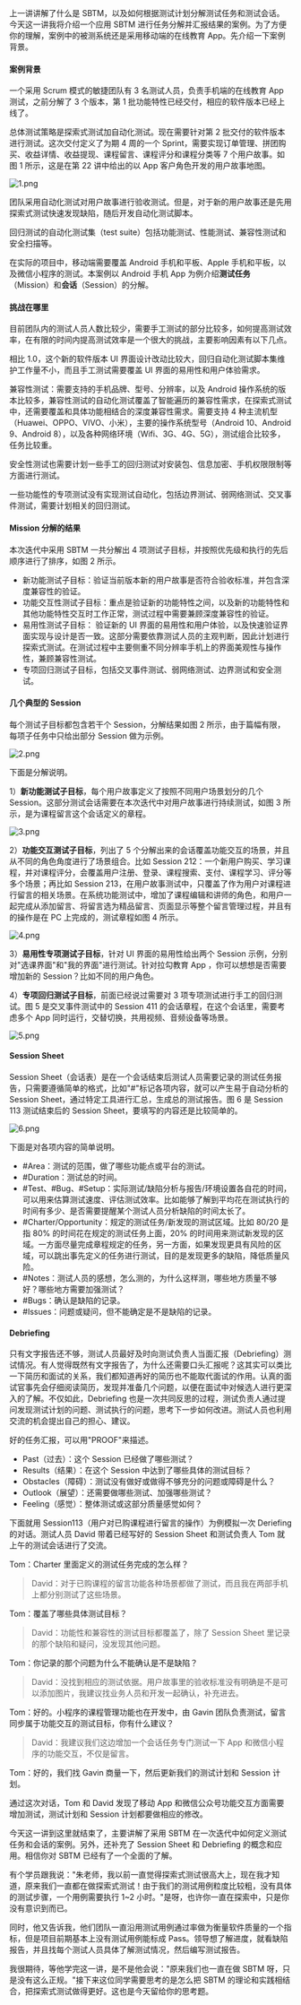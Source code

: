 上一讲讲解了什么是 SBTM，以及如何根据测试计划分解测试任务和测试会话。今天这一讲我将介绍一个应用 SBTM 进行任务分解并汇报结果的案例。为了方便你的理解，案例中的被测系统还是采用移动端的在线教育 App。先介绍一下案例背景。

#### 案例背景

一个采用 Scrum 模式的敏捷团队有 3 名测试人员，负责手机端的在线教育 App 测试，之前分解了 3 个版本，第 1 批功能特性已经交付，相应的软件版本已经上线了。

总体测试策略是探索式测试加自动化测试。现在需要针对第 2 批交付的软件版本进行测试。这次交付定义了为期 4 周的一个 Sprint，需要实现订单管理、拼团购买、收益详情、收益提现、课程留言、课程评分和课程分类等 7 个用户故事。如图 1 所示，这是在第 22 讲中给出的以 App 客户角色开发的用户故事地图。

<Image alt="1.png" src="https://s0.lgstatic.com/i/image/M00/04/5D/CgqCHl6z7N6ARCdFAAiVsZ7-m0E840.png"/>

团队采用自动化测试对用户故事进行验收测试。但是，对于新的用户故事还是先用探索式测试快速发现缺陷，随后开发自动化测试脚本。

回归测试的自动化测试集（test suite）包括功能测试、性能测试、兼容性测试和安全扫描等。

在实际的项目中，移动端需要覆盖 Android 手机和平板、Apple 手机和平板，以及微信小程序的测试。本案例以 Android 手机 App 为例介绍**测试任务** （Mission）和**会话**（Session）的分解。

#### 挑战在哪里

目前团队内的测试人员人数比较少，需要手工测试的部分比较多，如何提高测试效率，在有限的时间内提高测试效率是一个很大的挑战，主要影响因素有以下几点。

相比 1.0，这个新的软件版本 UI 界面设计改动比较大，回归自动化测试脚本集维护工作量不小，而且手工测试需要覆盖 UI 界面的易用性和用户体验需求。

兼容性测试：需要支持的手机品牌、型号、分辨率，以及 Android 操作系统的版本比较多，兼容性测试的自动化测试覆盖了智能遍历的兼容性需求，在探索式测试中，还需要覆盖和具体功能相结合的深度兼容性需求。需要支持 4 种主流机型（Huawei、OPPO、VIVO、小米），主要的操作系统型号（Android 10、Android 9、Android 8），以及各种网络环境（Wifi、3G、4G、5G），测试组合比较多，任务比较重。

安全性测试也需要计划一些手工的回归测试对安装包、信息加密、手机权限限制等方面进行测试。

一些功能性的专项测试没有实现测试自动化，包括边界测试、弱网络测试、交叉事件测试，需要计划相关的回归测试。

#### Mission 分解的结果

本次迭代中采用 SBTM 一共分解出 4 项测试子目标，并按照优先级和执行的先后顺序进行了排序，如图 2 所示。

* 新功能测试子目标：验证当前版本新的用户故事是否符合验收标准，并包含深度兼容性的验证。
* 功能交互性测试子目标：重点是验证新的功能特性之间，以及新的功能特性和其他功能特性交互时工作正常，测试过程中需要兼顾深度兼容性的验证。
* 易用性测试子目标： 验证新的 UI 界面的易用性和用户体验，以及快速验证界面实现与设计是否一致。这部分需要依靠测试人员的主观判断，因此计划进行探索式测试。在测试过程中主要侧重不同分辨率手机上的界面美观性与操作性，兼顾兼容性测试。
* 专项回归测试子目标，包括交叉事件测试、弱网络测试、边界测试和安全测试。

#### 几个典型的 Session

每个测试子目标都包含若干个 Session，分解结果如图 2 所示，由于篇幅有限，每项子任务中只给出部分 Session 做为示例。

<Image alt="2.png" src="https://s0.lgstatic.com/i/image/M00/04/5D/Ciqc1F6z7O-AeczjAALqdYzUGUI891.png"/>

下面是分解说明。

1）**新功能测试子目标**，每个用户故事定义了按照不同用户场景划分的几个 Session。这部分测试会话需要在本次迭代中对用户故事进行持续测试，如图 3 所示，是为课程留言这个会话定义的章程。

<Image alt="3.png" src="https://s0.lgstatic.com/i/image/M00/04/5D/CgqCHl6z7PeAAJtYAAKWnIPflMg004.png"/>

2）**功能交互测试子目标**，列出了 5 个分解出来的会话覆盖功能交互的场景，并且从不同的角色角度进行了场景组合。比如 Session 212：一个新用户购买、学习课程，并对课程评分，会覆盖用户注册、登录、课程搜索、支付、课程学习、评分等多个场景；再比如 Session 213，在用户故事测试中，只覆盖了作为用户对课程进行留言的相关场景。在系统功能测试中，增加了课程编辑和讲师的角色，和用户一起完成从添加留言、将留言选为精品留言、页面显示等整个留言管理过程，并且有的操作是在 PC 上完成的，测试章程如图 4 所示。

<Image alt="4.png" src="https://s0.lgstatic.com/i/image/M00/04/5D/Ciqc1F6z7P-AIngaAALpM6L5uKI192.png"/>

3）**易用性专项测试子目标**，针对 UI 界面的易用性给出两个 Session 示例，分别对"选课界面"和"我的界面"进行测试。针对拉勾教育 App ，你可以想想是否需要增加新的 Session？比如不同的用户角色。

4）**专项回归测试子目标**，前面已经说过需要对 3 项专项测试进行手工的回归测试。图 5 是交叉事件测试中的 Session 411 的会话章程，在这个会话里，需要考虑多个 App 同时运行，交替切换，共用视频、音频设备等场景。

<Image alt="5.png" src="https://s0.lgstatic.com/i/image/M00/04/5D/CgqCHl6z7QeAHMfOAAMZZpLOba8052.png"/>

#### Session Sheet

Session Sheet（会话表）是在一个会话结束后测试人员需要记录的测试任务报告，只需要遵循简单的格式，比如"#"标记各项内容，就可以产生易于自动分析的Session Sheet，通过特定工具进行汇总，生成总的测试报告。图 6 是 Session 113 测试结束后的 Session Sheet，要填写的内容还是比较简单的。

<Image alt="6.png" src="https://s0.lgstatic.com/i/image/M00/04/5D/CgqCHl6z7SmASj62AANKvLQtmGQ529.png"/>

下面是对各项内容的简单说明。

* #Area：测试的范围，做了哪些功能点或平台的测试。
* #Duration：测试总的时间。
* #Test、#Bug、#Setup：实际测试/缺陷分析与报告/环境设置各自花的时间，可以用来估算测试速度、评估测试效率。比如能够了解到平均花在测试执行的时间有多少、是否需要提醒某个测试人员分析缺陷的时间太长了。
* #Charter/Opportunity：规定的测试任务/新发现的测试区域。比如 80/20 是指 80% 的时间花在规定的测试任务上面，20% 的时间用来测试新发现的区域。一方面尽量完成章程规定的任务，另一方面，如果发现更具有风险的区域，可以跳出事先定义的任务进行测试，目的是发现更多的缺陷，降低质量风险。
* #Notes：测试人员的感想，怎么测的，为什么这样测，哪些地方质量不够好？哪些地方需要加强测试？
* #Bugs：确认是缺陷的记录。
* #Issues：问题或疑问，但不能确定是不是缺陷的记录。

#### Debriefing

只有文字报告还不够，测试人员最好及时向测试负责人当面汇报（Debriefing）测试情况。有人觉得既然有文字报告了，为什么还需要口头汇报呢？这其实可以类比一下简历和面试的关系，我们都知道再好的简历也不能取代面试的作用。认真的面试官事先会仔细阅读简历，发现并准备几个问题，以便在面试中对候选人进行更深入的了解。不仅如此，Debriefing 也是一次共同反思的过程，测试负责人通过提问发现测试计划的问题、测试执行的问题，思考下一步如何改进。测试人员也利用交流的机会提出自己的担心、建议。

好的任务汇报，可以用"PROOF"来描述。

* Past（过去）：这个 Session 已经做了哪些测试？
* Results（结果）：在这个 Session 中达到了哪些具体的测试目标？
* Obstacles（障碍）：测试没有做好或做得不够充分的问题或障碍是什么？
* Outlook（展望）：还需要做哪些测试、加强哪些测试？
* Feeling（感觉）：整体测试或这部分质量感觉如何？

下面就用 Session113（用户对已购课程进行留言的操作）为例模拟一次 Deriefing 的对话。测试人员 David 带着已经写好的 Session Sheet 和测试负责人 Tom 就上午的测试会话进行了交流。

Tom：Charter 里面定义的测试任务完成的怎么样？
> David：对于已购课程的留言功能各种场景都做了测试，而且我在两部手机上都分别测试了这些场景。

Tom：覆盖了哪些具体测试目标？
> David：功能性和兼容性的测试目标都覆盖了，除了 Session Sheet 里记录的那个缺陷和疑问，没发现其他问题。

Tom：你记录的那个问题为什么不能确认是不是缺陷？
> David：没找到相应的测试依据。用户故事里的验收标准没有明确是不是可以添加图片，我建议找业务人员和开发一起确认，补充进去。

Tom：好的。小程序的课程管理功能也在开发中，由 Gavin 团队负责测试，留言同步属于功能交互的测试目标，你有什么建议？
> David：我建议我们这边增加一个会话任务专门测试一下 App 和微信小程序的功能交互，不仅是留言。

Tom：好的，我们找 Gavin 商量一下，然后更新我们的测试计划和 Session 计划。

通过这次对话，Tom 和 David 发现了移动 App 和微信公众号功能交互方面需要增加测试，测试计划和 Session 计划都要做相应的修改。

今天这一讲到这里就结束了，主要讲解了采用 SBTM 在一次迭代中如何定义测试任务和会话的案例。另外，还补充了 Session Sheet 和 Debriefing 的概念和应用。相信你对 SBTM 已经有了一个全面的了解。

有个学员跟我说："朱老师，我以前一直觉得探索式测试很高大上，现在我才知道，原来我们一直都在做探索式测试！由于我们的测试用例粒度比较粗，没有具体的测试步骤，一个用例需要执行 1\~2 小时。"是呀，也许你一直在探索中，只是你没有意识到而已。

同时，他又告诉我，他们团队一直沿用测试用例通过率做为衡量软件质量的一个指标，但是项目前期基本上没有测试用例能标成 Pass。领导想了解进度，就看缺陷报告，并且找每个测试人员具体了解测试情况，然后编写测试报告。

我很期待，等他学完这一讲，是不是他会说："原来我们也一直在做 SBTM 呀，只是没有这么正规。"接下来这位同学需要思考的是怎么把 SBTM 的理论和实践相结合，把探索式测试做得更好。这也是今天留给你的思考题。
